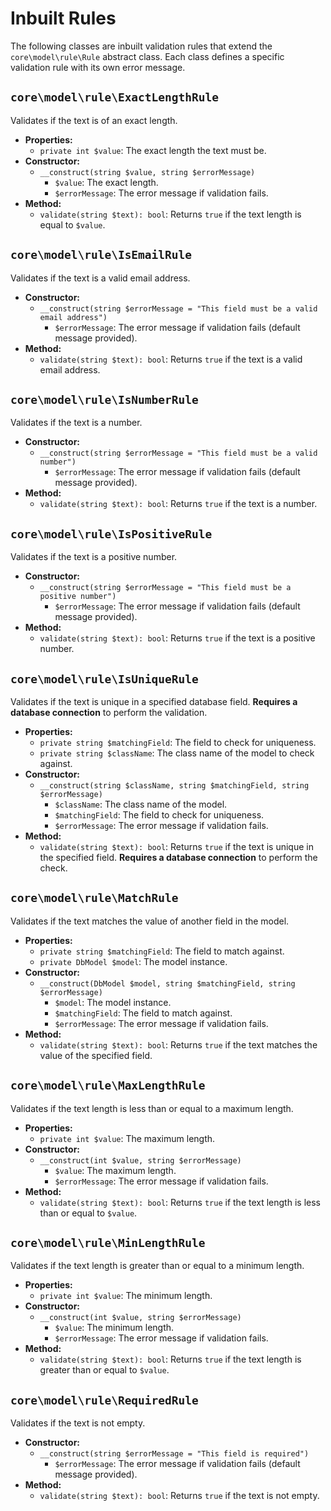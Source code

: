# Inbuilt Rules

The following classes are inbuilt validation rules that extend the `core\model\rule\Rule` abstract class. Each class
defines a specific validation rule with its own error message.

## `core\model\rule\ExactLengthRule`

Validates if the text is of an exact length.

- **Properties:**
    - `private int $value`: The exact length the text must be.
- **Constructor:**
    - `__construct(string $value, string $errorMessage)`
        - `$value`: The exact length.
        - `$errorMessage`: The error message if validation fails.
- **Method:**
    - `validate(string $text): bool`: Returns `true` if the text length is equal to `$value`.

## `core\model\rule\IsEmailRule`

Validates if the text is a valid email address.

- **Constructor:**
    - `__construct(string $errorMessage = "This field must be a valid email address")`
        - `$errorMessage`: The error message if validation fails (default message provided).
- **Method:**
    - `validate(string $text): bool`: Returns `true` if the text is a valid email address.

## `core\model\rule\IsNumberRule`

Validates if the text is a number.

- **Constructor:**
    - `__construct(string $errorMessage = "This field must be a valid number")`
        - `$errorMessage`: The error message if validation fails (default message provided).
- **Method:**
    - `validate(string $text): bool`: Returns `true` if the text is a number.

## `core\model\rule\IsPositiveRule`

Validates if the text is a positive number.

- **Constructor:**
    - `__construct(string $errorMessage = "This field must be a positive number")`
        - `$errorMessage`: The error message if validation fails (default message provided).
- **Method:**
    - `validate(string $text): bool`: Returns `true` if the text is a positive number.

## `core\model\rule\IsUniqueRule`

Validates if the text is unique in a specified database field. **Requires a database connection** to perform the
validation.

- **Properties:**
    - `private string $matchingField`: The field to check for uniqueness.
    - `private string $className`: The class name of the model to check against.
- **Constructor:**
    - `__construct(string $className, string $matchingField, string $errorMessage)`
        - `$className`: The class name of the model.
        - `$matchingField`: The field to check for uniqueness.
        - `$errorMessage`: The error message if validation fails.
- **Method:**
    - `validate(string $text): bool`: Returns `true` if the text is unique in the specified field. **Requires a database
      connection** to perform the check.

## `core\model\rule\MatchRule`

Validates if the text matches the value of another field in the model.

- **Properties:**
    - `private string $matchingField`: The field to match against.
    - `private DbModel $model`: The model instance.
- **Constructor:**
    - `__construct(DbModel $model, string $matchingField, string $errorMessage)`
        - `$model`: The model instance.
        - `$matchingField`: The field to match against.
        - `$errorMessage`: The error message if validation fails.
- **Method:**
    - `validate(string $text): bool`: Returns `true` if the text matches the value of the specified field.

## `core\model\rule\MaxLengthRule`

Validates if the text length is less than or equal to a maximum length.

- **Properties:**
    - `private int $value`: The maximum length.
- **Constructor:**
    - `__construct(int $value, string $errorMessage)`
        - `$value`: The maximum length.
        - `$errorMessage`: The error message if validation fails.
- **Method:**
    - `validate(string $text): bool`: Returns `true` if the text length is less than or equal to `$value`.

## `core\model\rule\MinLengthRule`

Validates if the text length is greater than or equal to a minimum length.

- **Properties:**
    - `private int $value`: The minimum length.
- **Constructor:**
    - `__construct(int $value, string $errorMessage)`
        - `$value`: The minimum length.
        - `$errorMessage`: The error message if validation fails.
- **Method:**
    - `validate(string $text): bool`: Returns `true` if the text length is greater than or equal to `$value`.

## `core\model\rule\RequiredRule`

Validates if the text is not empty.

- **Constructor:**
    - `__construct(string $errorMessage = "This field is required")`
        - `$errorMessage`: The error message if validation fails (default message provided).
- **Method:**
    - `validate(string $text): bool`: Returns `true` if the text is not empty.
